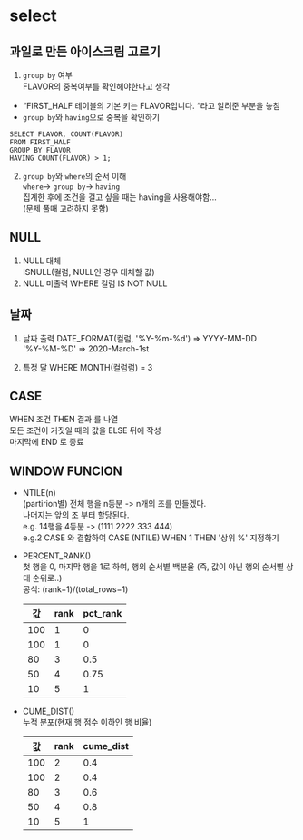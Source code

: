 # select

## 과일로 만든 아이스크림 고르기
1. `group by` 여부 <br>
  FLAVOR의 중복여부를 확인해야한다고 생각<br>
  - “FIRST_HALF 테이블의 기본 키는 FLAVOR입니다. “라고 알려준 부분을 놓침  
  -  `group by`와 `having`으로 중복을 확인하기  
   ```
   SELECT FLAVOR, COUNT(FLAVOR)
   FROM FIRST_HALF
   GROUP BY FLAVOR
   HAVING COUNT(FLAVOR) > 1;
   ```  

2. `group by`와 `where`의 순서 이해<br>
    `where`→ `group by`→ `having`<br>
    집계한 후에 조건을 걸고 싶을 때는 having을 사용해야함…<br>
    (문제 풀때 고려하지 못함)<br>

## NULL
1. NULL 대체 <br>
  ISNULL(컬럼, NULL인 경우 대체할 값)
2. NULL 미출력
  WHERE 컬럼 IS NOT NULL

## 날짜
1. 날짜 출력
  DATE_FORMAT(컬럼, '%Y-%m-%d') => YYYY-MM-DD<br>
  '%Y-%M-%D' => 2020-March-1st 

2. 특정 달
  WHERE MONTH(컬럼럼) = 3

## CASE
  WHEN 조건 THEN 결과 를 나열  
  모든 조건이 거짓일 때의 값을 ELSE 뒤에 작성  
  마지막에 END 로 종료

## WINDOW FUNCION
  - NTILE(n)  
  (partirion별) 전체 행을 n등분 -> n개의 조를 만들겠다.  
  나머지는 앞의 조 부터 할당된다.  
  e.g. 14행을 4등분 -> (1111 2222 333 444)  
  e.g.2 CASE 와 결합하여 CASE (NTILE) WHEN 1 THEN '상위 %' 지정하기  
  
  - PERCENT_RANK()  
  첫 행을 0, 마지막 행을 1로 하여, 행의 순서별 백분율 (즉, 값이 아닌 행의 순서별 상대 순위로..)  
  공식: (rank−1)/(total_rows−1)  

    |값|rank|pct_rank|
    |---|---|---|
    |100|1|0|
    |100|1|0|
    |80|3|0.5|
    |50|4|0.75|
    |10|5|1|

  - CUME_DIST()  
  누적 분포(현재 행 점수 이하인 행 비율)  

    |값|rank|cume_dist|
    |---|---|---|
    |100|2|0.4|
    |100|2|0.4|
    |80|3|0.6|
    |50|4|0.8|
    |10|5|1|

